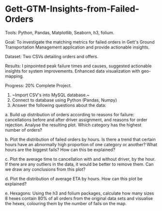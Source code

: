 # Gett-GTM-Insights-from-Failed-Orders

Tools: Python, Pandas, Matplotlib, Seaborn, h3, folium.

Goal: To investigate the matching metrics for failed orders in Gett's Ground Transportation Management application and provide actionable insights.

Dataset: Two CSVs detailing orders and offers.

Results: I pinpointed peak failure times and causes, suggested actionable insights for system improvements. Enhanced data visualization with geo-mapping.

Progress: 20% Complete Project.
1. ~Import CSV's into MySQL database.~
2. Connect to database using Python (Pandas, Numpy)
3. Answer the following questions about the data:

a. Build up distribution of orders according to reasons for failure: cancellations before and after driver assignment, and reasons for order rejection. Analyse the resulting plot. Which category has the highest number of orders?

b. Plot the distribution of failed orders by hours. Is there a trend that certain hours have an abnormally high proportion of one category or another? What hours are the biggest fails? How can this be explained?

c. Plot the average time to cancellation with and without driver, by the hour. If there are any outliers in the data, it would be better to remove them. Can we draw any conclusions from this plot?

d. Plot the distribution of average ETA by hours. How can this plot be explained?

e. Hexagons: Using the h3 and folium packages, calculate how many sizes 8 hexes contain 80% of all orders from the original data sets and visualise the hexes, colouring them by the number of fails on the map.
